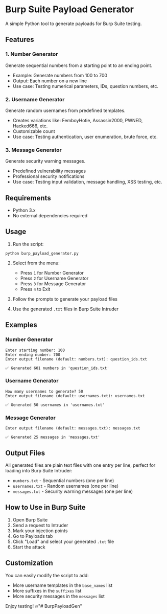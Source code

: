 # Burp Suite Payload Generator

A simple Python tool to generate payloads for Burp Suite testing.

## Features

### 1. Number Generator
Generate sequential numbers from a starting point to an ending point.
- Example: Generate numbers from 100 to 700
- Output: Each number on a new line
- Use case: Testing numerical parameters, IDs, question numbers, etc.

### 2. Username Generator
Generate random usernames from predefined templates.
- Creates variations like: FemboyHotie, Assassin2000, PWNED, Hacked666, etc.
- Customizable count
- Use case: Testing authentication, user enumeration, brute force, etc.

### 3. Message Generator
Generate security warning messages.
- Predefined vulnerability messages
- Professional security notifications
- Use case: Testing input validation, message handling, XSS testing, etc.

## Requirements

- Python 3.x
- No external dependencies required

## Usage

1. Run the script:
```
python burp_payload_generator.py
```

2. Select from the menu:
   - Press `1` for Number Generator
   - Press `2` for Username Generator
   - Press `3` for Message Generator
   - Press `4` to Exit

3. Follow the prompts to generate your payload files

4. Use the generated `.txt` files in Burp Suite Intruder

## Examples

### Number Generator
```
Enter starting number: 100
Enter ending number: 700
Enter output filename (default: numbers.txt): question_ids.txt

✅ Generated 601 numbers in 'question_ids.txt'
```

### Username Generator
```
How many usernames to generate? 50
Enter output filename (default: usernames.txt): usernames.txt

✅ Generated 50 usernames in 'usernames.txt'
```

### Message Generator
```
Enter output filename (default: messages.txt): messages.txt

✅ Generated 25 messages in 'messages.txt'
```

## Output Files

All generated files are plain text files with one entry per line, perfect for loading into Burp Suite Intruder:

- `numbers.txt` - Sequential numbers (one per line)
- `usernames.txt` - Random usernames (one per line)
- `messages.txt` - Security warning messages (one per line)

## How to Use in Burp Suite

1. Open Burp Suite
2. Send a request to Intruder
3. Mark your injection points
4. Go to Payloads tab
5. Click "Load" and select your generated `.txt` file
6. Start the attack

## Customization

You can easily modify the script to add:
- More username templates in the `base_names` list
- More suffixes in the `suffixes` list
- More security messages in the `messages` list

Enjoy testing! 🔥"# BurpPayloadGen" 
